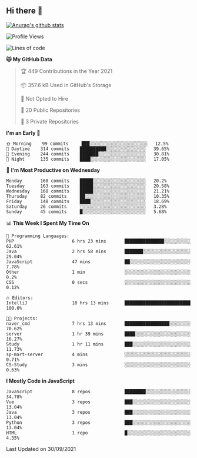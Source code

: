 ## Hi there 👋

[![Anurag's github stats](https://github-readme-stats.vercel.app/api?username=Songwonseok)](https://github.com/anuraghazra/github-readme-stats)



<!--START_SECTION:waka-->
![Profile Views](http://img.shields.io/badge/Profile%20Views-0-blue)

![Lines of code](https://img.shields.io/badge/From%20Hello%20World%20I%27ve%20Written-2.9%20million%20lines%20of%20code-blue)

**🐱 My GitHub Data** 

> 🏆 449 Contributions in the Year 2021
 > 
> 📦 357.6 kB Used in GitHub's Storage 
 > 
> 🚫 Not Opted to Hire
 > 
> 📜 20 Public Repositories 
 > 
> 🔑 3 Private Repositories  
 > 
**I'm an Early 🐤** 

```text
🌞 Morning    99 commits     ███░░░░░░░░░░░░░░░░░░░░░░   12.5% 
🌆 Daytime    314 commits    ██████████░░░░░░░░░░░░░░░   39.65% 
🌃 Evening    244 commits    ███████░░░░░░░░░░░░░░░░░░   30.81% 
🌙 Night      135 commits    ████░░░░░░░░░░░░░░░░░░░░░   17.05%

```
📅 **I'm Most Productive on Wednesday** 

```text
Monday       160 commits    █████░░░░░░░░░░░░░░░░░░░░   20.2% 
Tuesday      163 commits    █████░░░░░░░░░░░░░░░░░░░░   20.58% 
Wednesday    168 commits    █████░░░░░░░░░░░░░░░░░░░░   21.21% 
Thursday     82 commits     ██░░░░░░░░░░░░░░░░░░░░░░░   10.35% 
Friday       148 commits    ████░░░░░░░░░░░░░░░░░░░░░   18.69% 
Saturday     26 commits     ░░░░░░░░░░░░░░░░░░░░░░░░░   3.28% 
Sunday       45 commits     █░░░░░░░░░░░░░░░░░░░░░░░░   5.68%

```


📊 **This Week I Spent My Time On** 

```text
💬 Programming Languages: 
PHP                      6 hrs 23 mins       ███████████████░░░░░░░░░░   62.61% 
Java                     2 hrs 58 mins       ███████░░░░░░░░░░░░░░░░░░   29.04% 
JavaScript               47 mins             ██░░░░░░░░░░░░░░░░░░░░░░░   7.78% 
Other                    1 min               ░░░░░░░░░░░░░░░░░░░░░░░░░   0.2% 
CSS                      0 secs              ░░░░░░░░░░░░░░░░░░░░░░░░░   0.12%

🔥 Editors: 
IntelliJ                 10 hrs 13 mins      █████████████████████████   100.0%

🐱‍💻 Projects: 
naver_cmd                7 hrs 13 mins       █████████████████░░░░░░░░   70.62% 
server                   1 hr 39 mins        ████░░░░░░░░░░░░░░░░░░░░░   16.27% 
Study                    1 hr 11 mins        ███░░░░░░░░░░░░░░░░░░░░░░   11.73% 
sp-mart-server           4 mins              ░░░░░░░░░░░░░░░░░░░░░░░░░   0.71% 
CS-Study                 3 mins              ░░░░░░░░░░░░░░░░░░░░░░░░░   0.63%

```

**I Mostly Code in JavaScript** 

```text
JavaScript               8 repos             ████████░░░░░░░░░░░░░░░░░   34.78% 
Vue                      3 repos             ███░░░░░░░░░░░░░░░░░░░░░░   13.04% 
Java                     3 repos             ███░░░░░░░░░░░░░░░░░░░░░░   13.04% 
Python                   3 repos             ███░░░░░░░░░░░░░░░░░░░░░░   13.04% 
HTML                     1 repo              █░░░░░░░░░░░░░░░░░░░░░░░░   4.35%

```



 Last Updated on 30/09/2021
<!--END_SECTION:waka-->
